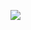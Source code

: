 [![](https://jitpack.io/v/ESchouten/customclasses.svg)](https://jitpack.io/#ESchouten/customclasses)
